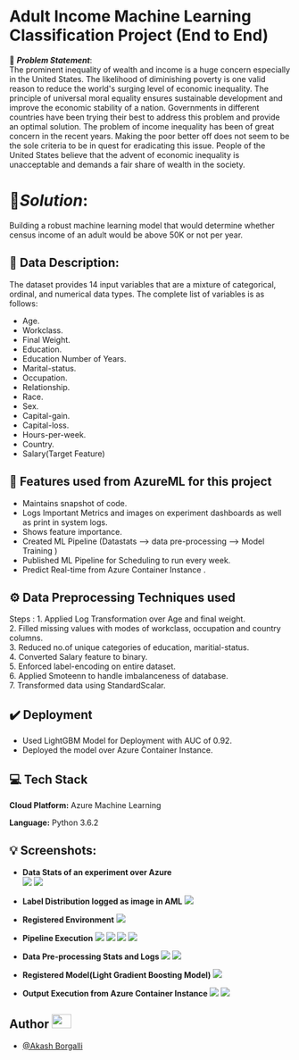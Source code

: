 # Adult Income Machine Learning Classification Project (End to End)


🚩 ***Problem Statement***: \
The prominent inequality of wealth and income is
a huge concern especially in the United States. The likelihood
of diminishing poverty is one valid reason to reduce the world's
surging level of economic inequality. The principle of universal
moral equality ensures sustainable development and improve
the economic stability of a nation. Governments in different
countries have been trying their best to address this problem and
provide an optimal solution. The problem of income inequality
has been of great concern in the recent years. Making the
poor better off does not seem to be the sole criteria to be in
quest for eradicating this issue. People of the United States
believe that the advent of economic inequality is unacceptable
and demands a fair share of wealth in the society.



# 🎯***Solution***:
Building a robust machine learning model that would determine whether census income of an adult would be above 50K or not per year.




## 📜 Data Description:
The dataset provides 14 input variables that are a mixture of categorical, ordinal, and numerical data types. The complete list of variables is as follows:

- Age.
- Workclass.
- Final Weight.
- Education.
- Education Number of Years.
- Marital-status.
- Occupation.
- Relationship.
- Race.
- Sex.
- Capital-gain.
- Capital-loss.
- Hours-per-week.
- Country.
- Salary(Target Feature)

## 📝 Features used from AzureML for this project

- Maintains snapshot of code.
- Logs Important Metrics and images on experiment dashboards as well as print in system logs.
- Shows feature importance.
- Created ML Pipeline (Datastats --> data pre-processing --> Model Training )
- Published ML Pipeline for Scheduling to run every week.
- Predict Real-time from Azure Container Instance .



## ⚙️ Data Preprocessing Techniques used
Steps : 1. Applied Log Transformation over Age and final weight.\
2. Filled missing values with modes of workclass, occupation and country columns.\
3. Reduced no.of unique categories of education, maritial-status.\
4. Converted Salary feature to binary.\
5. Enforced label-encoding on entire dataset.\
6. Applied Smoteenn to handle imbalanceness of database.\
7. Transformed data using StandardScalar.



## ✔️ Deployment
- Used LightGBM Model for Deployment with AUC of 0.92.
- Deployed the model over Azure Container Instance.




## 💻 Tech Stack

**Cloud Platform:**  Azure Machine Learning 

**Language:** Python 3.6.2


## 💡 Screenshots:
- **Data Stats of an experiment over Azure**\
![](screenshots/Experiment%20DataStats.PNG)
![](screenshots/metrics.PNG)

- **Label Distribution logged as image in AML**
![](screenshots/label%20distribution.PNG)

- **Registered Environment**
![](screenshots/env.PNG)

- **Pipeline Execution**
![](screenshots/adult_classification_pipeline.PNG)
![](screenshots/pipeline_overview.PNG)
![](screenshots/pipeline_endpoint.PNG)
![](screenshots/model_explanation.PNG)

- **Data Pre-processing Stats and Logs**
![](screenshots/prep_data_stats.PNG)
![](screenshots/prep_data_log.PNG)

- **Registered Model(Light Gradient Boosting Model)**
![](screenshots/Registered%20Model.PNG)

- **Output Execution from Azure Container Instance**
![](screenshots/pred_vscode.PNG)
![](screenshots/prediction.PNG)




## Author <img src="https://raw.githubusercontent.com/TheDudeThatCode/TheDudeThatCode/master/Assets/Developer.gif" width=35 height=25>

- [@Akash Borgalli](https://www.linkedin.com/in/akashborgalli/)

